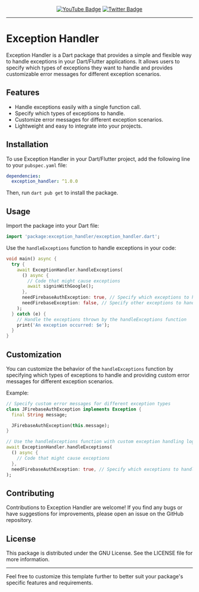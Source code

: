 


<div align="center">

[![YouTube Badge](https://img.shields.io/badge/-YouTube-EA3223?style=for-the-badge&logo=youtube&logoColor=white)]([https://www.youtube.com/waterydesert](https://youtube.com/@jinntechive?si=z5smWbVs4sDfLonj))
[![Twitter Badge](https://img.shields.io/badge/-Twitter-198CD8?style=for-the-badge&logo=twitter&logoColor=white)](https://x.com/Askhalan)
</div>

<hr>

# Exception Handler

Exception Handler is a Dart package that provides a simple and flexible way to handle exceptions in your Dart/Flutter applications. It allows users to specify which types of exceptions they want to handle and provides customizable error messages for different exception scenarios.

## Features

- Handle exceptions easily with a single function call.
- Specify which types of exceptions to handle.
- Customize error messages for different exception scenarios.
- Lightweight and easy to integrate into your projects.

## Installation

To use Exception Handler in your Dart/Flutter project, add the following line to your `pubspec.yaml` file:

```yaml
dependencies:
  exception_handler: ^1.0.0
```

Then, run `dart pub get` to install the package.

## Usage

Import the package into your Dart file:

```dart
import 'package:exception_handler/exception_handler.dart';
```

Use the `handleExceptions` function to handle exceptions in your code:

```dart
void main() async {
  try {
    await ExceptionHandler.handleExceptions(
      () async {
        // Code that might cause exceptions
        await signinWithGoogle();
      },
      needFirebaseAuthException: true, // Specify which exceptions to handle
      needFirebaseException: false, // Specify other exceptions to handle
    );
  } catch (e) {
    // Handle the exceptions thrown by the handleExceptions function
    print('An exception occurred: $e');
  }
}
```

## Customization

You can customize the behavior of the `handleExceptions` function by specifying which types of exceptions to handle and providing custom error messages for different exception scenarios.

Example:

```dart
// Specify custom error messages for different exception types
class JFirebaseAuthException implements Exception {
  final String message;

  JFirebaseAuthException(this.message);
}

// Use the handleExceptions function with custom exception handling logic
await ExceptionHandler.handleExceptions(
  () async {
    // Code that might cause exceptions
  },
  needFirebaseAuthException: true, // Specify which exceptions to handle
);
```

## Contributing

Contributions to Exception Handler are welcome! If you find any bugs or have suggestions for improvements, please open an issue on the GitHub repository.

## License

This package is distributed under the GNU License. See the LICENSE file for more information.

---

Feel free to customize this template further to better suit your package's specific features and requirements.
